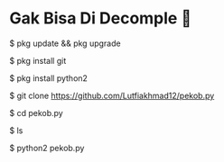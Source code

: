 # Gak Bisa Di Decomple 🖕
$ pkg update && pkg upgrade

$ pkg install git

$ pkg install python2

$ git clone https://github.com/Lutfiakhmad12/pekob.py

$ cd pekob.py

$ ls

$ python2 pekob.py

